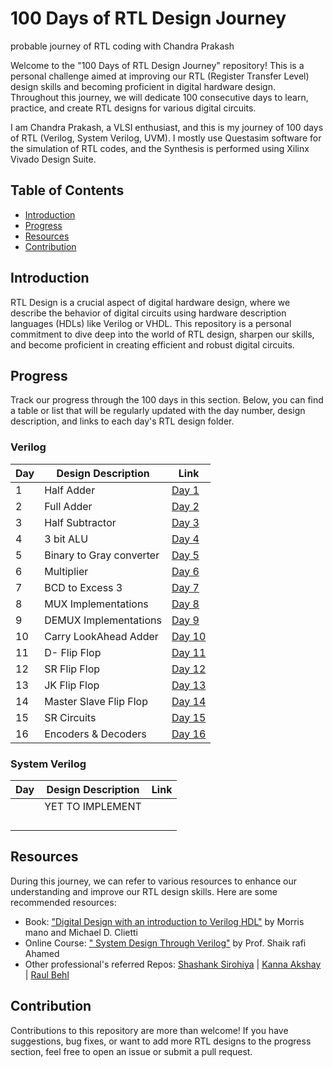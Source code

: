# 100 Days of RTL Design Journey
probable journey of RTL coding with Chandra Prakash

Welcome to the "100 Days of RTL Design Journey" repository! This is a personal challenge aimed at improving our RTL (Register Transfer Level) design skills and becoming proficient in digital hardware design. Throughout this journey, we will dedicate 100 consecutive days to learn, practice, and create RTL designs for various digital circuits.

I am Chandra Prakash, a VLSI enthusiast, and this is my journey of 100 days of RTL (Verilog, System Verilog, UVM). 
I mostly use Questasim software for the simulation of RTL codes, and the Synthesis is performed using Xilinx Vivado Design Suite.

## Table of Contents

- [Introduction](#introduction)
- [Progress](#progress)
- [Resources](#resources)
- [Contribution](#contribution)

## Introduction

RTL Design is a crucial aspect of digital hardware design, where we describe the behavior of digital circuits using hardware description languages (HDLs) like Verilog or VHDL. This repository is a personal commitment to dive deep into the world of RTL design, sharpen our skills, and become proficient in creating efficient and robust digital circuits.


## Progress

Track our progress through the 100 days in this section. Below, you can find a table or list that will be regularly updated with the day number, design description, and links to each day's RTL design folder.

### Verilog
| Day | Design Description     | Link |
|----|-------------------------|------|
| 1  |Half Adder               | [Day 1](Day-1/) |
| 2  |Full Adder               | [Day 2](Day-2/) |
| 3  |Half Subtractor          | [Day 3](Day-3/) |
| 4  |3 bit ALU                | [Day 4](Day-4/) |
| 5  |Binary to Gray converter | [Day 5](Day-5/) |
| 6  |Multiplier               | [Day 6](Day-6/) |
| 7  |BCD to Excess 3          | [Day 7](Day-7/) |
| 8  |MUX Implementations      | [Day 8](Day-8/) |
| 9  |DEMUX Implementations    | [Day 9](Day-9/) |
| 10 |Carry LookAhead Adder    | [Day 10](Day-10/) |
| 11 |D- Flip Flop             | [Day 11](Day-11/) |
| 12 |SR Flip Flop             | [Day 12](Day-12/) |
| 13 |JK Flip Flop             | [Day 13](Day-13/) |
| 14 |Master Slave Flip Flop   | [Day 14](Day-14/) |
| 15 |SR Circuits              | [Day 15](Day-15/) |
| 16 |Encoders & Decoders      | [Day 16](Day-16/) |

### System Verilog
| Day      | Design Description | Link     |
|----------|--------------------|----------|
|          |  YET TO IMPLEMENT  |          |
|          |                    |          |
|          |                    |          |
|          |                    |          |
|          |                    |          |


## Resources

During this journey, we can refer to various resources to enhance our understanding and improve our RTL design skills. Here are some recommended resources:

- Book: ["Digital Design with an introduction to Verilog HDL"](https://www.portcity.edu.bd/files/636444791235373856_Digitallogicdesign.pdf) by Morris mano and Michael D. Clietti 
- Online Course: [" System Design Through Verilog"](https://onlinecourses.nptel.ac.in/noc23_ee88/preview) by Prof. Shaik rafi Ahamed 
- Other professional's referred Repos: [Shashank Sirohiya](https://github.com/ShashankSirohiya/100DaysOfRtl) | [Kanna Akshay](https://github.com/kanna-akshay/100-DAYS-OF-RTL) | [Raul Behl](https://github.com/raulbehl/100DaysOfRTL)
  
## Contribution

Contributions to this repository are more than welcome! If you have suggestions, bug fixes, or want to add more RTL designs to the progress section, feel free to open an issue or submit a pull request.

